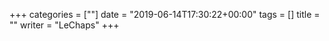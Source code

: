 +++
categories = [""]
date = "2019-06-14T17:30:22+00:00"
tags = [] 
title = ""
writer = "LeChaps"
+++


